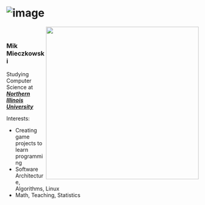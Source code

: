 
# ![image](https://github.com/user-attachments/assets/56375d63-b41a-4a8b-ac24-fa080f3d15f0)
   

&nbsp;&nbsp;&nbsp;&nbsp;<img align="right" src="https://github.com/user-attachments/assets/2c8c06f8-7862-4946-a6fd-4836c7afe7ff" width="400">
### Mik Mieczkowski
Studying Computer Science at ___[Northern Illinois University](https://www.niu.edu/index.shtml)___   
   
Interests:   
- Creating game projects to learn programming  
- Software Architecture, Algorithms, Linux
- Math, Teaching, Statistics
